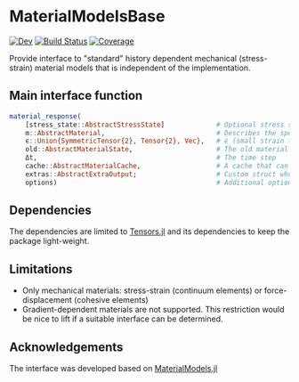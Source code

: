 # MaterialModelsBase

[![Dev](https://img.shields.io/badge/docs-dev-blue.svg)](https://KnutAM.github.io/MaterialModelsBase.jl/dev)
[![Build Status](https://github.com/KnutAM/MaterialModelsBase.jl/actions/workflows/CI.yml/badge.svg?branch=main)](https://github.com/KnutAM/MaterialModelsBase.jl/actions/workflows/CI.yml?query=branch%3Amain)
[![Coverage](https://codecov.io/gh/KnutAM/MaterialModelsBase.jl/branch/main/graph/badge.svg)](https://codecov.io/gh/KnutAM/MaterialModelsBase.jl)

Provide interface to "standard" history dependent mechanical (stress-strain) material models that is independent of the implementation.

## Main interface function
```julia
material_response(
    [stress_state::AbstractStressState]             # Optional stress state (e.g. plane stress) if full 3d is not desired. 
    m::AbstractMaterial,                            # Describes the specific material and its parameters
    ϵ::Union{SymmetricTensor{2}, Tensor{2}, Vec},   # ϵ (small strain tensor), F (deformation gradient), or u (displacement jump)
    old::AbstractMaterialState,                     # The old material state
    Δt,                                             # The time step
    cache::AbstractMaterialCache,                   # A cache that can be used to reduce allocations inside material_response
    extras::AbstractExtraOutput;                    # Custom struct whose entries can be mutated to provide extra information from material_response's calculations
    options)                                        # Additional options if desired. 
```

## Dependencies
The dependencies are limited to [Tensors.jl](https://github.com/Ferrite-FEM/Tensors.jl) 
and its dependencies to keep the package light-weight. 

## Limitations
* Only mechanical materials: stress-strain (continuum elements) or force-displacement (cohesive elements)
* Gradient-dependent materials are not supported. This restriction would be nice to lift if a suitable interface can be determined. 

## Acknowledgements
The interface was developed based on [MaterialModels.jl](https://github.com/kimauth/MaterialModels.jl)
